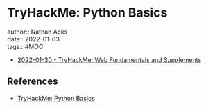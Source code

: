 # TryHackMe: Python Basics

author:: Nathan Acks  
date:: 2022-01-03  
tags:: #MOC

* [2022-01-30 - TryHackMe: Web Fundamentals and Supplements](../log/2022-01-30-tryhackme-web-fundamentals-and-supplements.md)

## References

* [TryHackMe: Python Basics](https://tryhackme.com/room/pythonbasics)
